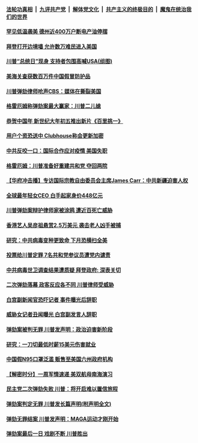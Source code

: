 

####  [法轮功真相](../../../../basic/blob/master/README.md?t=02161731) &nbsp;|&nbsp; [九评共产党](../../../../9ping.md/blob/master/README.md?t=02161731) &nbsp;|&nbsp; [解体党文化](../../../../jtdwh.md/blob/master/README.md?t=02161731)  &nbsp;|&nbsp; [共产主义的终极目的](../../../../gczydzjmd.md/blob/master/README.md?t=02161731) &nbsp;|&nbsp; [魔鬼在统治我们的世界](../../../../mgztzwmdsj.md/blob/master/README.md?t=02161731) 

#### [罕见低温袭美 德州近400万户断电产油停摆](../pages/prog203/a103055278.md?t=02161731) 

#### [拜登打开边境墙 允许数万难民进入美国](../pages/prog203/a103055206.md?t=02161731) 

#### [川普“总统日”现身 支持者包围高喊USA(组图)](../pages/prog203/a103055163.md?t=02161731) 


#### [美海关查获数百万件中国假冒防护品](../pages/prog203/a103055026.md?t=02161731) 

#### [川普弹劾律师呛声CBS：媒体在撕裂美国](../pages/prog203/a103055005.md?t=02161731) 

#### [格雷厄姆称弹劾案最大赢家：川普二儿媳](../pages/prog203/a103054756.md?t=02161731) 

#### [恭贺中国年 新世纪大年初五推出新片《百里挑一》](../pages/prog203/a103054952.md?t=02161731) 

#### [用户个资恐送中 Clubhouse称会更新加密](../pages/prog203/a103054935.md?t=02161731) 

#### [中共反咬一口：国际合作应对疫情 美国失职](../pages/prog203/a103054752.md?t=02161731) 

#### [格雷厄姆：川普准备好重建共和党 夺回两院](../pages/prog203/a103054819.md?t=02161731) 

#### [【华府冲击播】专访国际宗教自由委员会主席James Carr：中共新疆迫害人权](../pages/prog203/a103054784.md?t=02161731) 

#### [全球最年轻女CEO 白手起家身价448亿元](../pages/prog203/a103054693.md?t=02161731) 

#### [川普弹劾案辩护律师家被涂鸦 遭近百死亡威胁](../pages/prog203/a103054490.md?t=02161731) 

#### [香港艺人吴彦祖悬赏2.5万美元 袭击老人凶手被捕](../pages/prog203/a103054495.md?t=02161731) 

#### [研究：中共病毒变种更致命 下月恐横扫全美](../pages/prog203/a103054477.md?t=02161731) 

#### [投票给川普定罪 7名共和党参议员遭党内谴责](../pages/prog203/a103054405.md?t=02161731) 

#### [中共病毒世卫调查结果遭质疑 拜登政府: 深表关切](../pages/prog203/a103054383.md?t=02161731) 

#### [二次弹劾落幕 政客反应各不同 川普律师受威胁](../pages/prog203/a103054374.md?t=02161731) 

#### [白宫副新闻官恐吓记者 事件曝光后辞职](../pages/prog203/a103054358.md?t=02161731) 

#### [威胁女记者丑闻曝光 白宫副发言人辞职](../pages/prog203/a103054349.md?t=02161731) 

#### [弹劾案被判无罪 川普发声明：政治迫害新阶段](../pages/prog203/a103054309.md?t=02161731) 

#### [研究：一刀切最低时薪15美元伤害就业](../pages/prog203/a103054270.md?t=02161731) 

#### [中国假N95口罩泛滥 贩售至美国六州政府机构](../pages/prog203/a103054098.md?t=02161731) 

#### [【解密时分】一周军情速递 美双航母南海演习](../pages/prog203/a103054079.md?t=02161731) 

#### [民主党二次弹劾失败 川普：将开启难以置信旅程](../pages/prog203/a103054027.md?t=02161731) 

#### [弹劾案判定无罪 川普发长篇声明(附声明全文)](../pages/prog203/a103053988.md?t=02161731) 

#### [弹劾无罪结案 川普发声明：MAGA运动才刚开始](../pages/prog203/a103053877.md?t=02161731) 

#### [弹劾案最后一日 戏剧不断 川普胜出](../pages/prog203/a103053924.md?t=02161731) 

